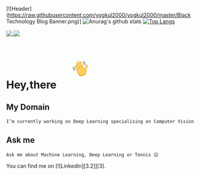[![Header](https://raw.githubusercontent.com/yogkul2000/yogkul2000/master/Black Technology Blog Banner.png)]
![Anurag's github stats](https://github-readme-stats.vercel.app/api?username=yogkul2000&show_icons=true&theme=dark)
[![Top Langs](https://github-readme-stats.vercel.app/api/top-langs/?username=yogkul2000&layout=compact&theme=dark)](https://github.com/anuraghazra/github-readme-stats)

<a href="https://github.com/anuraghazra/github-readme-stats">
  <img align="center" src="https://github-readme-stats.vercel.app/api/pin/?username=yogkul2000&repo=github-readme-stats" />
</a>
<a href="https://github.com/anuraghazra/convoychat">
  <img align="center" src="https://github-readme-stats.vercel.app/api/pin/?username=yogkul2000&repo=convoychat" />
</a>

# Hey,there  <img src="https://raw.githubusercontent.com/yogkul2000/yogkul2000/master/wave.gif" width="100px">


## My Domain
```bash
I’m currently working on Deep Learning specialising on Computer Vision problems.
```

## Ask me
```
Ask me about Machine Learning, Deep Learning or Tennis 😉
```

<!-- Actual text -->

You can find me on [![LinkedIn][3.2]][3].

<!-- Icons -->

[2.2]: https://raw.githubusercontent.com/MartinHeinz/MartinHeinz/master/linkedin-3-16.png (LinkedIn icon without padding)

<!-- Links to your social media accounts -->

[2]: https://www.linkedin.com/in/yogesh-kulkarni-b1572b169/

